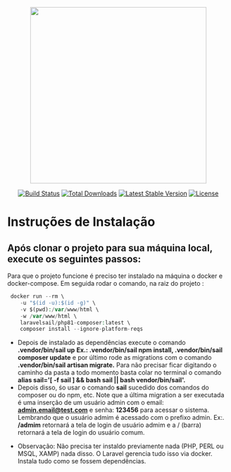 <p align="center"><a href="https://laravel.com" target="_blank"><img src="https://raw.githubusercontent.com/laravel/art/master/logo-lockup/5%20SVG/2%20CMYK/1%20Full%20Color/laravel-logolockup-cmyk-red.svg" width="400"></a></p>

<p align="center">
<a href="https://travis-ci.org/laravel/framework"><img src="https://travis-ci.org/laravel/framework.svg" alt="Build Status"></a>
<a href="https://packagist.org/packages/laravel/framework"><img src="https://img.shields.io/packagist/dt/laravel/framework" alt="Total Downloads"></a>
<a href="https://packagist.org/packages/laravel/framework"><img src="https://img.shields.io/packagist/v/laravel/framework" alt="Latest Stable Version"></a>
<a href="https://packagist.org/packages/laravel/framework"><img src="https://img.shields.io/packagist/l/laravel/framework" alt="License"></a>
</p>

# Instruções de Instalação

## Após clonar o projeto para sua máquina local, execute os seguintes passos:
Para que o projeto funcione é preciso ter instalado na máquina o docker e docker-compose.
Em seguida  rodar o comando, na raiz do projeto :
~~~php
 docker run --rm \
    -u "$(id -u):$(id -g)" \
    -v $(pwd):/var/www/html \
    -w /var/www/html \
    laravelsail/php81-composer:latest \
    composer install --ignore-platform-reqs
~~~
- Depois de instalado as dependências execute o comando **.vendor/bin/sail up**
**Ex.: .vendor/bin/sail npm install, .vendor/bin/sail composer update** e por último rode as migrations com o comando **.vendor/bin/sail artisan migrate.**
Para não precisar ficar digitando o caminho da pasta a todo momento basta colar no terminal o comando **alias sail='[ -f sail ] && bash sail || bash vendor/bin/sail'.**
- Depois disso, śo usar o comando **sail** sucedido dos comandos do composer ou do npm, etc.
Note que a última migration a ser executada é uma inserção de um usuário admin com o email: **admin.email@test.com** e senha: **123456** para acessar o sistema. Lembrando que o usuário admim é acessado com o prefixo admin. Ex:. **/admim** retornará a tela de login de usuário admim e a  / (barra) retornará a tela de login do usuário comum.
* Observação: Não precisa ter instaldo previamente nada (PHP, PERL ou MSQL, XAMP) nada disso. O Laravel gerencia tudo isso via docker. Instala tudo como se fossem dependências.
